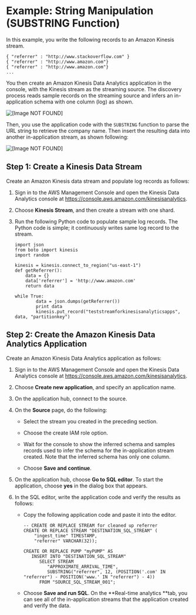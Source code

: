 # Example: String Manipulation \(SUBSTRING Function\)<a name="string-manipulation-example-3"></a>

In this example, you write the following records to an Amazon Kinesis stream\. 

```
{ "referrer" : "http://www.stackoverflow.com" }
{ "referrer" : "http://www.amazon.com"}
{ "referrer" : "http://www.amazon.com"}
...
```

You then create an Amazon Kinesis Data Analytics application in the console, with the Kinesis stream as the streaming source\. The discovery process reads sample records on the streaming source and infers an in\-application schema with one column \(log\) as shown\.

![\[Image NOT FOUND\]](http://docs.aws.amazon.com/kinesisanalytics/latest/dev/images/referrer-10.png)

Then, you use the application code with the `SUBSTRING` function to parse the URL string to retrieve the company name\. Then insert the resulting data into another in\-application stream, as shown following: 

![\[Image NOT FOUND\]](http://docs.aws.amazon.com/kinesisanalytics/latest/dev/images/referrer-20.png)

## Step 1: Create a Kinesis Data Stream<a name="w3ab1c22c10b9c10c20"></a>

Create an Amazon Kinesis data stream and populate log records as follows:

1. Sign in to the AWS Management Console and open the Kinesis Data Analytics console at [ https://console\.aws\.amazon\.com/kinesisanalytics](https://console.aws.amazon.com/kinesisanalytics)\.

1. Choose **Kinesis Stream**, and then create a stream with one shard\.

1. Run the following Python code to populate sample log records\. The Python code is simple; it continuously writes same log record to the stream\.

   ```
   import json
   from boto import kinesis
   import random
   
   kinesis = kinesis.connect_to_region("us-east-1")
   def getReferrer():
       data = {}
       data['referrer'] = 'http://www.amazon.com'
       return data
   
   while True:
           data = json.dumps(getReferrer())
           print data
           kinesis.put_record("teststreamforkinesisanalyticsapps", data, "partitionkey")
   ```

## Step 2: Create the Amazon Kinesis Data Analytics Application<a name="w3ab1c22c10b9c10c22"></a>

Create an Amazon Kinesis Data Analytics application as follows:

1. Sign in to the AWS Management Console and open the Kinesis Data Analytics console at [ https://console\.aws\.amazon\.com/kinesisanalytics](https://console.aws.amazon.com/kinesisanalytics)\.

1. Choose **Create new application**, and specify an application name\.

1. On the application hub, connect to the source\. 

1. On the **Source** page, do the following:

   + Select the stream you created in the preceding section\. 

   + Choose the create IAM role option\.

   + Wait for the console to show the inferred schema and samples records used to infer the schema for the in\-application stream created\. Note that the inferred schema has only one column\.

   + Choose **Save and continue**\.

1. On the application hub, choose **Go to SQL editor**\. To start the application, choose **yes** in the dialog box that appears\.

1. In the SQL editor, write the application code and verify the results as follows:

   + Copy the following application code and paste it into the editor\.

     ```
     -- CREATE OR REPLACE STREAM for cleaned up referrer
     CREATE OR REPLACE STREAM "DESTINATION_SQL_STREAM" (
         "ingest_time" TIMESTAMP,
         "referrer" VARCHAR(32));
         
     CREATE OR REPLACE PUMP "myPUMP" AS 
        INSERT INTO "DESTINATION_SQL_STREAM"
           SELECT STREAM 
              "APPROXIMATE_ARRIVAL_TIME", 
              SUBSTRING("referrer", 12, (POSITION('.com' IN "referrer") - POSITION('www.' IN "referrer") - 4)) 
           FROM "SOURCE_SQL_STREAM_001";
     ```

   + Choose **Save and run SQL**\. On the **Real\-time analytics **tab, you can see all of the in\-application streams that the application created and verify the data\. 